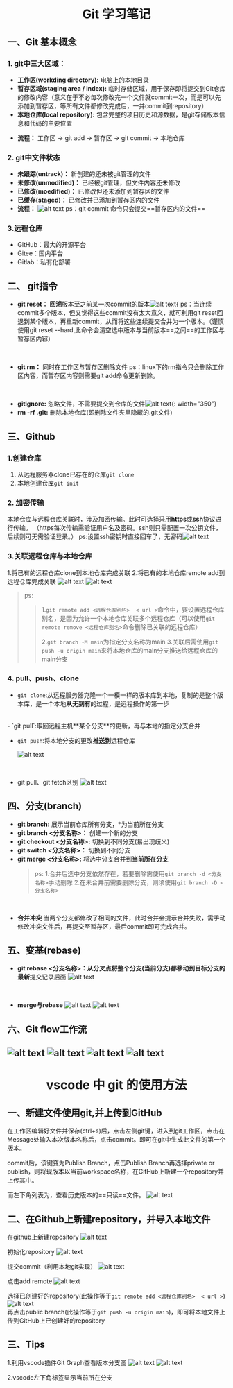 # <center>Git 学习笔记

## 一、Git 基本概念
### 1. git中三大区域：
+ **工作区(workding directory):** 电脑上的本地目录
+ **暂存区域(staging area / index):** 临时存储区域，用于保存即将提交到Git仓库的修改内容（意义在于不必每次修改完一个文件就commit一次，而是可以先添加到暂存区，等所有文件都修改完成后，一并commit到repository）
+ **本地仓库(local repository):** 包含完整的项目历史和源数据，是git存储版本信息和代码的主要位置
- **流程：** 工作区 → git add → 暂存区 → git commit → 本地仓库

### 2. git中文件状态
- **未跟踪(untrack)：** 新创建的还未被git管理的文件
- **未修改(unmodified)：** 已经被git管理，但文件内容还未修改
- **已修改(moedified)：** 已修改但还未添加到暂存区的文件
- **已缓存(staged)：** 已修改并已添加到暂存区内的文件
- **流程：** ![alt text](image-6.png)
  ps：git commit 命令只会提交==暂存区内的文件==

### 3.远程仓库
- GitHub：最大的开源平台
- Gitee：国内平台
- Gitlab：私有化部署

## 二、 git指令
- **git reset：** **回溯**版本至之前某一次commit的版本![alt text](image-7.png){
ps：当连续commit多个版本，但又觉得这些commit没有太大意义，就可利用git reset回退到某个版本，再重新commit，从而将这些连续提交合并为一个版本。（谨慎使用git reset --hard,此命令会清空选中版本与当前版本==之间==的工作区与暂存区内容）
<br/>

- **git rm：** 同时在工作区与暂存区删除文件
  ps：linux下的rm指令只会删除工作区内容，而暂存区内容则需要git add命令更新删除。
<br/>

- **gitignore:** 忽略文件，不需要提交到仓库的文件![alt text](image-8.png){: width="350"}
  <br/>
- **rm -rf .git:** 删除本地仓库(即删除文件夹里隐藏的.git文件)

## 三、Github

### 1.创建仓库
1. 从远程服务器clone已存在的仓库`git clone`
2. 本地创建仓库`git init`

### 2. 加密传输
本地仓库与远程仓库关联时，涉及加密传输。此时可选择采用**https**或**ssh**协议进行传输。
  （https每次传输需验证用户名及密码。ssh则只需配置一次公钥文件，后续则可无需验证登录。）
  ps:设置ssh密钥时直接回车了，无密码![alt text](image-10.png)


### 3.关联远程仓库与本地仓库
1.将已有的远程仓库clone到本地仓库完成关联
2.将已有的本地仓库remote add到远程仓库完成关联
![alt text](image-12.png)
![alt text](image-13.png)
>ps:
>>1.`git remote add <远程仓库别名>  < url >`命令中，要设置远程仓库别名，是因为允许一个本地仓库关联多个远程仓库（可以使用`git remote remove <远程仓库别名>`命令删除已关联的远程仓库）
>>
>>2.`git branch -M main`为指定分支名称为main
>>3.关联后需使用`git push -u origin main`来将本地仓库的main分支推送给远程仓库的main分支




### 4. pull、push、clone
- `git clone`:从远程服务器克隆一个一模一样的版本库到本地，复制的是整个版本库，是一个本地**从无到有**的过程，是远程操作的第一步
<br/>
- `git pull`:取回远程主机**某个分支**的更新，再与本地的指定分支合并
 <br/>

- `git push`:将本地分支的更改**推送到**远程仓库

  ![alt text](image-9.png)
 <br/>

- git pull、git fetch区别
  ![alt text](image-11.png)


## 四、分支(branch)
- **git branch:** 展示当前仓库所有分支，*为当前所在分支
- **git branch <分支名称>：** 创建一个新的分支
- **git checkout <分支名称>:** 切换到不同分支(易出现歧义)
- **git switch <分支名称>：** 切换到不同分支
- **git merge <分支名称>:** 将选中分支合并到**当前所在分支**
  >ps: 
    1.合并后选中分支依然存在，若要删除需使用`git branch -d <分支名称>`手动删除
    2.在未合并前需要删除分支，则须使用`git branch -D <分支名称>`
<br/>

- **合并冲突**
  当两个分支都修改了相同的文件，此时合并会提示合并失败，需手动修改冲突文件后，再提交至暂存区，最后commit即可完成合并。

## 五、变基(rebase)
- **git rebase <分支名称>：**从分叉点将整个分支(当前分支)都移动到目标分支的**最新**提交记录后面
  ![alt text](image-14.png)
<br/>

- **merge与rebase**
  ![alt text](image-15.png)
  ![alt text](image-16.png)


## 六、Git flow工作流
![alt text](image-21.png)
![alt text](image-20.png)
![alt text](image-19.png)
![alt text](image-22.png)
---

# <center>vscode 中 git 的使用方法

## 一、新建文件使用git,并上传到GitHub
在工作区编辑好文件并保存(ctrl+s)后，点击左侧git键，进入到git工作区，点击在Message处输入本次版本名称后，点击commit。即可在git中生成此文件的第一个版本。

commit后，该键变为Publish Branch，点击Publish Branch再选择private or publish，则将现版本以当前workspace名称，在GitHub上新建一个repository并上传其中。

而左下角列表为，查看历史版本的==只读==文件。
![alt text](image-5.png)
## 二、在Github上新建repository，并导入本地文件

在github上新建repository
![alt text](image.png)

初始化repository
![alt text](image-1.png)

提交commit（利用本地git实现）
![alt text](image-2.png)

点击add remote
![alt text](image-3.png)

选择已创建好的repository(此操作等于`git remote add <远程仓库别名>  < url >`)
![alt text](image-4.png)
<br/>
再点击public branch(此操作等于`git push -u origin main`)，即可将本地文件上传到GitHub上已创建好的repository

## 三、Tips

1.利用vscode插件Git Graph查看版本分支图
![alt text](image-17.png)
![alt text](image-18.png)

2.vscode左下角标签显示当前所在分支